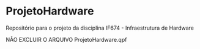 # ProjetoHardware
Repositório para o projeto da disciplina IF674 - Infraestrutura de Hardware

NÃO EXCLUIR O ARQUIVO ProjetoHardware.qpf